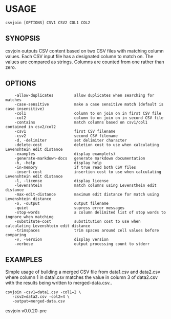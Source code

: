 
# USAGE

	csvjoin [OPTIONS] CSV1 CSV2 COL1 COL2

## SYNOPSIS


csvjoin outputs CSV content based on two CSV files with matching column values.
Each CSV input file has a designated column to match on. The values are
compared as strings. Columns are counted from one rather than zero.


## OPTIONS

```
    -allow-duplicates         allow duplicates when searching for matches
    -case-sensitive           make a case sensitive match (default is case insensitive)
    -col1                     column to on join on in first CSV file
    -col2                     column to on join on in second CSV file
    -contains                 match columns based on csv1/col1 contained in csv2/col2
    -csv1                     first CSV filename
    -csv2                     second CSV filename
    -d, -delimiter            set delimiter character
    -delete-cost              deletion cost to use when calculating Levenshtein edit distance
    -examples                 display example(s)
    -generate-markdown-docs   generate markdown documentation
    -h, -help                 display help
    -in-memory                if true read both CSV files
    -insert-cost              insertion cost to use when calculating Levenshtein edit distance
    -l, -license              display license
    -levenshtein              match columns using Levensthein edit distance
    -max-edit-distance        maximum edit distance for match using Levenshtein distance
    -o, -output               output filename
    -quiet                    supress error messages
    -stop-words               a column delimited list of stop words to ingnore when matching
    -substitute-cost          substitution cost to use when calculating Levenshtein edit distance
    -trimspaces               trim spaces around cell values before comparing
    -v, -version              display version
    -verbose                  output processing count to stderr
```


## EXAMPLES


Simple usage of building a merged CSV file from data1.csv
and data2.csv where column 1 in data1.csv matches the value in
column 3 of data2.csv with the results being written to 
merged-data.csv..

    csvjoin -csv1=data1.csv -col1=2 \
       -csv2=data2.csv -col2=4 \
       -output=merged-data.csv


csvjoin v0.0.20-pre
